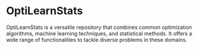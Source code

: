 # OptiLearnStats
OptiLearnStats is a versatile repository that combines common optimization algorithms, machine learning techniques, and statistical methods. It offers a wide range of functionalities to tackle diverse problems in these domains.
